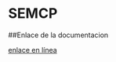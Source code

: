 # SEMCP

##Enlace de la documentacion


[enlace en línea](https://docs.google.com/document/d/1lYbHcsMWNZGA86e9O2Ts4PnyKEgNPfJxWW75-veXF1o/edit)
